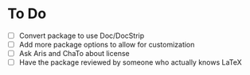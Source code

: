 # To Do

- [ ] Convert package to use Doc/DocStrip
- [ ] Add more package options to allow for customization
- [ ] Ask Aris and ChaTo about license
- [ ] Have the package reviewed by someone who actually knows LaTeX
